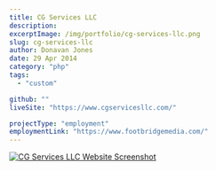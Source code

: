 ```yaml
---
title: CG Services LLC
description:
excerptImage: /img/portfolio/cg-services-llc.png
slug: cg-services-llc
author: Donavan Jones
date: 29 Apr 2014
category: "php"
tags:
  - "custom"

github: ""
liveSite: "https://www.cgservicesllc.com/"

projectType: "employment"
employmentLink: "https://www.footbridgemedia.com/"
---
```


<a href="https://www.cgservicesllc.com/" target="_blank" rel="noopener noreferrer">
  <img src="/img/portfolio/cg-services-llc-full.png" alt="CG Services LLC Website Screenshot" />
</a>
